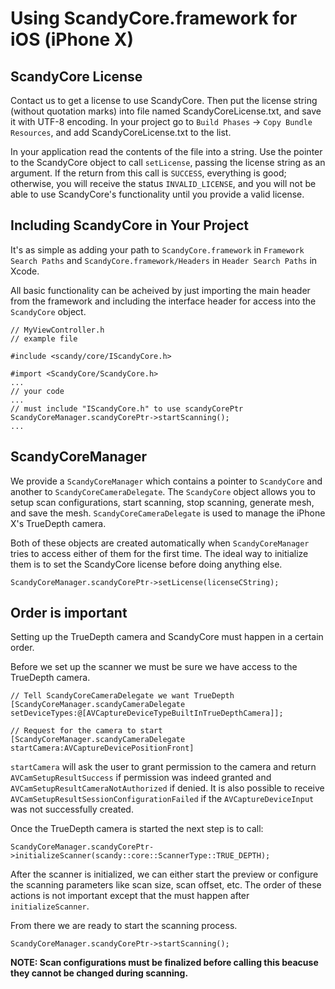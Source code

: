 # Using ScandyCore.framework for iOS (iPhone X)
## ScandyCore License
Contact us to get a license to use ScandyCore. Then put the license string (without quotation marks) into file named ScandyCoreLicense.txt, and save it with UTF-8 encoding. In your project go to `Build Phases` -> `Copy Bundle Resources`, and add ScandyCoreLicense.txt to the list. 

In your application read the contents of the file into a string. Use the pointer to the ScandyCore object to call `setLicense`, passing the license string as an argument. If the return from this call is `SUCCESS`, everything is good; otherwise, you will receive the status `INVALID_LICENSE`, and you will not be able to use ScandyCore's functionality until you provide a valid license.

## Including ScandyCore in Your Project
It's as simple as adding your path to `ScandyCore.framework` in `Framework Search Paths` and `ScandyCore.framework/Headers` in `Header Search Paths` in Xcode. 

All basic functionality can be acheived by just importing the main header from the framework and including the interface header for access into the `ScandyCore` object.

```
// MyViewController.h
// example file

#include <scandy/core/IScandyCore.h>

#import <ScandyCore/ScandyCore.h>
...
// your code
...
// must include "IScandyCore.h" to use scandyCorePtr
ScandyCoreManager.scandyCorePtr->startScanning();
...
```

## ScandyCoreManager
We provide a `ScandyCoreManager` which contains a pointer to `ScandyCore` and another to `ScandyCoreCameraDelegate`. The `ScandyCore` object allows you to setup scan configurations, start scanning, stop scanning, generate mesh, and save the mesh. `ScandyCoreCameraDelegate` is used to manage the iPhone X's TrueDepth camera. 

Both of these objects are created automatically when `ScandyCoreManager` tries to access either of them for the first time. The ideal way to initialize them is to set the ScandyCore license before doing anything else.

```
ScandyCoreManager.scandyCorePtr->setLicense(licenseCString);
```

## Order is important
Setting up the TrueDepth camera and ScandyCore must happen in a certain order. 

Before we set up the scanner we must be sure we have access to the TrueDepth camera.

```
// Tell ScandyCoreCameraDelegate we want TrueDepth
[ScandyCoreManager.scandyCameraDelegate setDeviceTypes:@[AVCaptureDeviceTypeBuiltInTrueDepthCamera]];

// Request for the camera to start
[ScandyCoreManager.scandyCameraDelegate startCamera:AVCaptureDevicePositionFront]
```

`startCamera` will ask the user to grant permission to the camera and return `AVCamSetupResultSuccess` if permission was indeed granted and `AVCamSetupResultCameraNotAuthorized` if denied. It is also possible to receive `AVCamSetupResultSessionConfigurationFailed` if the `AVCaptureDeviceInput` was not successfully created.

Once the TrueDepth camera is started the next step is to call:

```
ScandyCoreManager.scandyCorePtr->initializeScanner(scandy::core::ScannerType::TRUE_DEPTH);
```

After the scanner is initialized, we can either start the preview or configure the scanning parameters like scan size, scan offset, etc. The order of these actions is not important except that the must happen after `initializeScanner`.

From there we are ready to start the scanning process.

```
ScandyCoreManager.scandyCorePtr->startScanning();
```

**NOTE: Scan configurations must be finalized before calling this beacuse they cannot be changed during scanning.**  

## 

